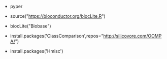  - pyper

 - source("https://bioconductor.org/biocLite.R")
 - biocLite("Biobase")
 - install.packages('ClassComparison',repos="http://silicovore.com/OOMPA/")
 - install.packages('Hmisc')
